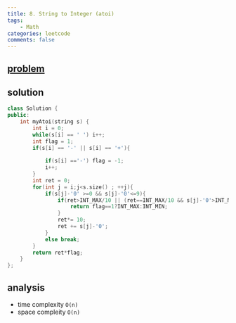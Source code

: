 ```yaml
---
title: 8. String to Integer (atoi)
tags:  
    - Math
categories: leetcode
comments: false
---
```


## [problem](https://leetcode.com/problems/string-to-integer-atoi/)

## solution
```c++
class Solution {
public:
    int myAtoi(string s) {
        int i = 0;
        while(s[i] == ' ') i++;
        int flag = 1;
        if(s[i] == '-' || s[i] == '+'){
            
            if(s[i] =='-') flag = -1;
            i++;
        }
        int ret = 0;
        for(int j = i;j<s.size() ; ++j){
            if(s[j]-'0' >=0 && s[j]-'0'<=9){
                if(ret>INT_MAX/10 || (ret==INT_MAX/10 && s[j]-'0'>INT_MAX%10)){
                    return flag==1?INT_MAX:INT_MIN;
                }
                ret*= 10;
                ret += s[j]-'0';
            }
            else break;
        }
        return ret*flag;
    }
};
```
## analysis
- time complexity `O(n)` 
- space compleity `O(n)`
